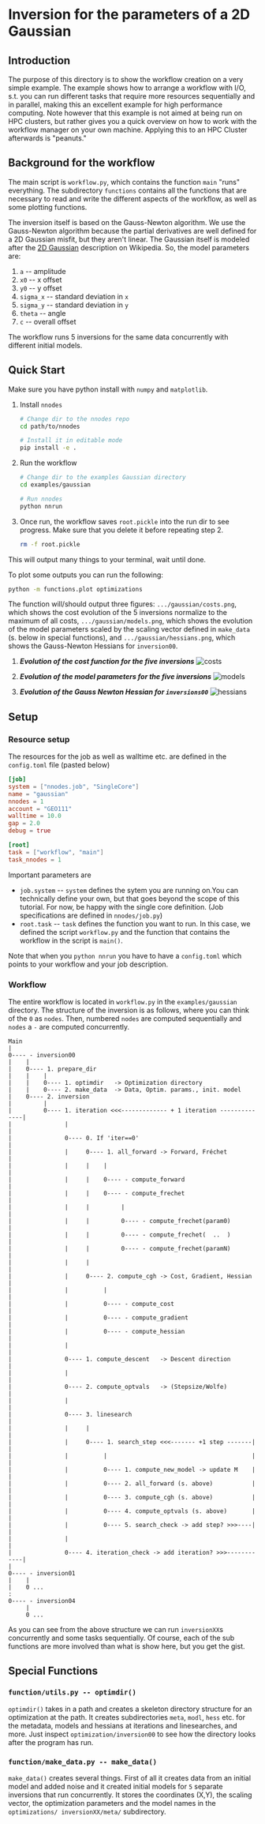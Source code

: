 # Inversion for the parameters of a 2D Gaussian

## Introduction
The purpose of this directory is to show the workflow creation on a very 
simple example. The example shows how to arrange a workflow with I/O, s.t. you 
can run different tasks that require more resources sequentially and in 
parallel, making this an excellent example for high performance computing.
Note however that this example is not aimed at being run on HPC clusters, but 
rather gives you a quick overview on how to work with the workflow manager on 
your own machine. Applying this to an HPC Cluster afterwards is "peanuts."

## Background for the workflow

The main script is `workflow.py`, which contains the function `main` "runs" everything. The subdirectory `functions` contains all the functions that are 
necessary to read and write the different aspects of the workflow, as well as
some plotting functions.

The inversion itself is based on the Gauss-Newton algorithm. We use the 
Gauss-Newton algorithm because the partial derivatives are well defined for a 
2D Gaussian misfit, but they aren't linear. The Gaussian itself is modeled
after the 
[2D Gaussian](https://en.wikipedia.org/wiki/Gaussian_function#Two-dimensional_Gaussian_function) 
description on Wikipedia. So, the model parameters are: 
1. `a` -- amplitude
2. `x0` -- x offset
3. `y0` -- y offset
4. `sigma_x` -- standard deviation in `x`
5. `sigma_y` -- standard deviation in `y`
6. `theta` -- angle
7. `c` -- overall offset

The workflow runs 5 inversions for the same data concurrently with different initial models.

## Quick Start 

Make sure you have python install with `numpy` and `matplotlib`.

1. Install `nnodes`
    ```bash
    # Change dir to the nnodes repo
    cd path/to/nnodes

    # Install it in editable mode
    pip install -e .
    ```
2. Run the workflow
    ```bash
    # Change dir to the examples Gaussian directory
    cd examples/gaussian

    # Run nnodes 
    python nnrun
    ```
3. Once run, the workflow saves `root.pickle` into the run dir to see 
   progress. Make sure that you delete it before repeating step 2.
   ```bash
   rm -f root.pickle 
   ```

This will output many things to your terminal, wait until done.

To plot some outputs you can run the following:

```bash
python -m functions.plot optimizations
```

The function will/should output three figures: `.../gaussian/costs.png`, which 
shows the cost evolution of the 5 inversions normalize to the maximum of all 
costs, `.../gaussian/models.png`, which shows the evolution of the model 
parameters scaled by the scaling vector defined in `make_data` (s. below in 
special functions), and `.../gaussian/hessians.png`, which shows the 
Gauss-Newton Hessians for `inversion00`.


1. _**Evolution of the cost function for the five inversions**_
  ![costs](figures/costs.png "Cost evolution")


2. _**Evolution of the model parameters for the five inversions**_
   ![models](figures/models.png "Models")


3. _**Evolution of the Gauss Newton Hessian for `inversions00`**_
   ![hessians](figures/hessians.png "Hessians")



## Setup

### Resource setup

The resources for the job as well as walltime etc. are defined in the 
`config.toml` file (pasted below)

```toml
[job]
system = ["nnodes.job", "SingleCore"]
name = "gaussian"
nnodes = 1
account = "GEO111"
walltime = 10.0
gap = 2.0
debug = true

[root]
task = ["workflow", "main"]
task_nnodes = 1
```

Important parameters are 
- `job.system` -- `system` defines the sytem you are running on.You can technically 
  define your own, but that goes beyond the scope of this tutorial. For now,
  be happy with the single core definition. (Job specifications are defined 
  in `nnodes/job.py`)
- `root.task` -- `task` defines the function you want to run. In this case, we
  defined the script `workflow.py` and the function that contains the workflow
  in the script is `main()`. 

Note that when you `python nnrun` you have to have a `config.toml` which points
to your workflow and your job description.


### Workflow
The entire workflow is located in `workflow.py` in the `examples/gaussian` 
directory. The structure of the inversion is as follows, where you can think of 
the `0` as `nodes`. Then, numbered `nodes` are computed sequentially and 
`nodes` a `-` are computed concurrently.

```
Main
|
0---- - inversion00
|    |
|    0---- 1. prepare_dir
|    |    |
|    |    0---- 1. optimdir   -> Optimization directory
|    |    0---- 2. make_data  -> Data, Optim. params., init. model 
|    0---- 2. inversion
|         |
|         0---- 1. iteration <<<------------- + 1 iteration --------------|
|               |                                                         |
|               0---- 0. If 'iter==0'                                     |
|               |     0---- 1. all_forward -> Forward, Fréchet            |
|               |     |    |                                              |
|               |     |    0---- - compute_forward                        |
|               |     |    0---- - compute_frechet                        |
|               |     |         |                                         |
|               |     |         0---- - compute_frechet(param0)           |
|               |     |         0---- - compute_frechet(  ..  )           |
|               |     |         0---- - compute_frechet(paramN)           |
|               |     |                                                   |
|               |     0---- 2. compute_cgh -> Cost, Gradient, Hessian     |
|               |          |                                              |
|               |          0---- - compute_cost                           |
|               |          0---- - compute_gradient                       |
|               |          0---- - compute_hessian                        |
|               |                                                         |
|               0---- 1. compute_descent   -> Descent direction           |
|               |                                                         |
|               0---- 2. compute_optvals   -> (Stepsize/Wolfe)            |
|               |                                                         |
|               0---- 3. linesearch                                       |
|               |     |                                                   |
|               |     0---- 1. search_step <<<------- +1 step -------|    |
|               |          |                                         |    |
|               |          0---- 1. compute_new_model -> update M    |    |
|               |          0---- 2. all_forward (s. above)           |    |
|               |          0---- 3. compute_cgh (s. above)           |    |
|               |          0---- 4. compute_optvals (s. above)       |    |
|               |          0---- 5. search_check -> add step? >>>----|    |
|               |                                                         |
|               0---- 4. iteration_check -> add iteration? >>>------------|
|
0---- - inversion01
|    |
|    0 ...
:
0---- - inversion04
     |
     0 ...
```

As you can see from the above structure we can run `inversionXX`s concurrently
and some tasks sequentially. Of course, each of the sub functions are more 
involved than what is show here, but you get the gist.


## Special Functions

### `function/utils.py -- optimdir()`

`optimdir()` takes in a path and creates a skeleton directory structure for an 
optimization at the path. It creates subdirectories `meta`, `modl`, `hess` etc. 
for the metadata, models and hessians at iterations and linesearches, and more.
Just inspect `optimization/inversion00` to see how the directory looks after the
program has run.

### `function/make_data.py -- make_data()`

`make_data()` creates several things. First of all it creates data from an 
initial model and added noise and it created initial models for `5` separate 
inversions that run concurrently. It stores the coordinates (X,Y), the scaling 
vector, the optimization parameters and the model names in the `optimizations/
inversionXX/meta/` subdirectory.



